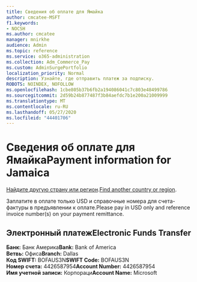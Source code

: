 ```yaml
---
title: Сведения об оплате для Ямайка
author: cmcatee-MSFT
f1.keywords:
- NOCSH
ms.author: cmcatee
manager: mnirkhe
audience: Admin
ms.topic: reference
ms.service: o365-administration
ms.collection: Adm_Commerce_Pay
ms.custom: AdminSurgePortfolio
localization_priority: Normal
description: Узнайте, где отправить платеж за подписку.
ROBOTS: NOINDEX, NOFOLLOW
ms.openlocfilehash: 1cbe805b37b6fb2a194086041c7c803e48499786
ms.sourcegitcommit: 2d59b24b877487f3b84aefdc7b1e200a21009999
ms.translationtype: MT
ms.contentlocale: ru-RU
ms.lasthandoff: 05/27/2020
ms.locfileid: "44401706"
---
```

# <a name="payment-information-for-jamaica"></a><span data-ttu-id="257f4-103">Сведения об оплате для Ямайка</span><span class="sxs-lookup"><span data-stu-id="257f4-103">Payment information for Jamaica</span></span>

<span data-ttu-id="257f4-104">[Найдите другую страну или регион](../billing-and-payments/pay-for-your-subscription.md).</span><span class="sxs-lookup"><span data-stu-id="257f4-104">[Find another country or region](../billing-and-payments/pay-for-your-subscription.md).</span></span>

<span data-ttu-id="257f4-105">Заплатите в оплате только USD и справочные номера для счета-фактуры в предъявлении к оплате.</span><span class="sxs-lookup"><span data-stu-id="257f4-105">Please pay in USD only and reference invoice number(s) on your payment remittance.</span></span>

## <a name="electronic-funds-transfer"></a><span data-ttu-id="257f4-106">Электронный платеж</span><span class="sxs-lookup"><span data-stu-id="257f4-106">Electronic Funds Transfer</span></span>

<span data-ttu-id="257f4-107">**Банк:** Банк Америка</span><span class="sxs-lookup"><span data-stu-id="257f4-107">**Bank:** Bank of America</span></span>  
<span data-ttu-id="257f4-108">**Ветвь:** Офиса</span><span class="sxs-lookup"><span data-stu-id="257f4-108">**Branch:** Dallas</span></span>  
<span data-ttu-id="257f4-109">**Код SWIFT:** BOFAUS3N</span><span class="sxs-lookup"><span data-stu-id="257f4-109">**SWIFT Code:** BOFAUS3N</span></span>  
<span data-ttu-id="257f4-110">**Номер счета:** 4426587954</span><span class="sxs-lookup"><span data-stu-id="257f4-110">**Account Number:** 4426587954</span></span>  
<span data-ttu-id="257f4-111">**Имя учетной записи:** Корпораци</span><span class="sxs-lookup"><span data-stu-id="257f4-111">**Account Name:** Microsoft</span></span>  